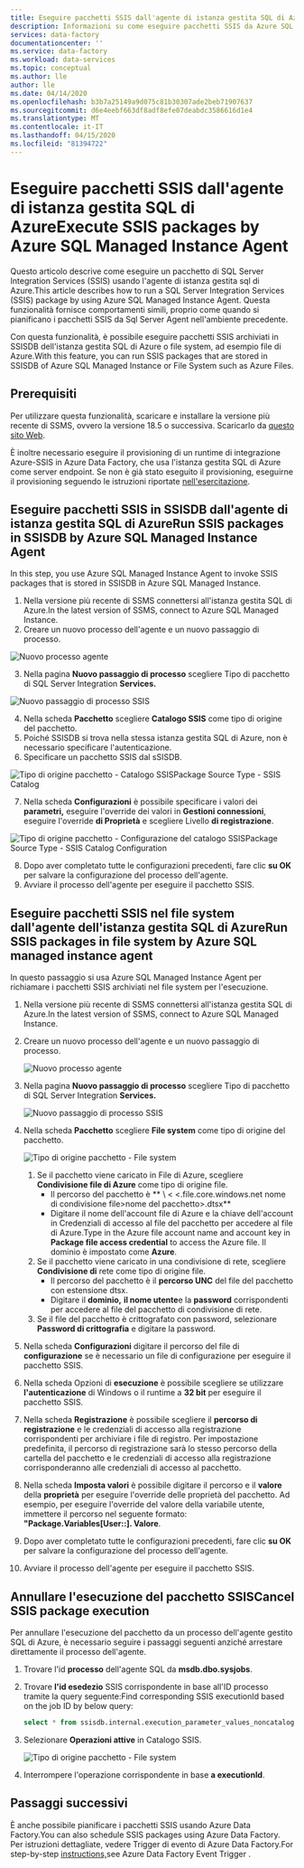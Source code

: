 ```yaml
---
title: Eseguire pacchetti SSIS dall'agente di istanza gestita SQL di AzureExecute SSIS packages by Azure SQL Managed Instance Agent
description: Informazioni su come eseguire pacchetti SSIS da Azure SQL Managed Instance Agent.
services: data-factory
documentationcenter: ''
ms.service: data-factory
ms.workload: data-services
ms.topic: conceptual
ms.author: lle
author: lle
ms.date: 04/14/2020
ms.openlocfilehash: b3b7a25149a9d075c81b30307ade2beb71907637
ms.sourcegitcommit: d6e4eebf663df8adf8efe07deabdc3586616d1e4
ms.translationtype: MT
ms.contentlocale: it-IT
ms.lasthandoff: 04/15/2020
ms.locfileid: "81394722"
---
```

# <a name="execute-ssis-packages-by-azure-sql-managed-instance-agent"></a>Eseguire pacchetti SSIS dall'agente di istanza gestita SQL di AzureExecute SSIS packages by Azure SQL Managed Instance Agent
Questo articolo descrive come eseguire un pacchetto di SQL Server Integration Services (SSIS) usando l'agente di istanza gestita sql di Azure.This article describes how to run a SQL Server Integration Services (SSIS) package by using Azure SQL Managed Instance Agent. Questa funzionalità fornisce comportamenti simili, proprio come quando si pianificano i pacchetti SSIS da Sql Server Agent nell'ambiente precedente.

Con questa funzionalità, è possibile eseguire pacchetti SSIS archiviati in SSISDB dell'istanza gestita SQL di Azure o file system, ad esempio file di Azure.With this feature, you can run SSIS packages that are stored in SSISDB of Azure SQL Managed Instance or File System such as Azure Files.

## <a name="prerequisites"></a>Prerequisiti
Per utilizzare questa funzionalità, scaricare e installare la versione più recente di SSMS, ovvero la versione 18.5 o successiva. Scaricarlo da [questo sito Web](https://docs.microsoft.com/sql/ssms/download-sql-server-management-studio-ssms?view=sql-server-2017).

È inoltre necessario eseguire il provisioning di un runtime di integrazione Azure-SSIS in Azure Data Factory, che usa l'istanza gestita SQL di Azure come server endpoint. Se non è già stato eseguito il provisioning, eseguirne il provisioning seguendo le istruzioni riportate [nell'esercitazione](tutorial-create-azure-ssis-runtime-portal.md). 

## <a name="run-ssis-packages-in-ssisdb-by-azure-sql-managed-instance-agent"></a>Eseguire pacchetti SSIS in SSISDB dall'agente di istanza gestita SQL di AzureRun SSIS packages in SSISDB by Azure SQL Managed Instance Agent
In this step, you use Azure SQL Managed Instance Agent to invoke SSIS packages that is stored in SSISDB in Azure SQL Managed Instance.
1. Nella versione più recente di SSMS connettersi all'istanza gestita SQL di Azure.In the latest version of SSMS, connect to Azure SQL Managed Instance.
2. Creare un nuovo processo dell'agente e un nuovo passaggio di processo.

![Nuovo processo agente](./media/how-to-invoke-ssis-package-managed-instance-agent/new-agent-job.png)

3. Nella pagina **Nuovo passaggio di processo** scegliere Tipo di pacchetto di SQL Server Integration **Services.**

![Nuovo passaggio di processo SSIS](./media/how-to-invoke-ssis-package-managed-instance-agent/new-ssis-job-step.png)

4. Nella scheda **Pacchetto** scegliere **Catalogo SSIS** come tipo di origine del pacchetto.
5. Poiché SSISDB si trova nella stessa istanza gestita SQL di Azure, non è necessario specificare l'autenticazione.
6. Specificare un pacchetto SSIS dal sSISDB.

![Tipo di origine pacchetto - Catalogo SSISPackage Source Type - SSIS Catalog](./media/how-to-invoke-ssis-package-managed-instance-agent/package-source-ssisdb.png)

7. Nella scheda **Configurazioni** è possibile specificare i valori dei **parametri,** eseguire l'override dei valori in **Gestioni connessioni**, eseguire l'override **di Proprietà** e scegliere Livello **di registrazione**.

![Tipo di origine pacchetto - Configurazione del catalogo SSISPackage Source Type - SSIS Catalog Configuration](./media/how-to-invoke-ssis-package-managed-instance-agent/package-source-ssisdb-configuration.png)

8. Dopo aver completato tutte le configurazioni precedenti, fare clic **su OK** per salvare la configurazione del processo dell'agente.
9. Avviare il processo dell'agente per eseguire il pacchetto SSIS.


## <a name="run-ssis-packages-in-file-system-by-azure-sql-managed-instance-agent"></a>Eseguire pacchetti SSIS nel file system dall'agente dell'istanza gestita SQL di AzureRun SSIS packages in file system by Azure SQL managed instance agent
In questo passaggio si usa Azure SQL Managed Instance Agent per richiamare i pacchetti SSIS archiviati nel file system per l'esecuzione.
1. Nella versione più recente di SSMS connettersi all'istanza gestita SQL di Azure.In the latest version of SSMS, connect to Azure SQL Managed Instance.
2. Creare un nuovo processo dell'agente e un nuovo passaggio di processo.

   ![Nuovo processo agente](./media/how-to-invoke-ssis-package-managed-instance-agent/new-agent-job.png)

3. Nella pagina **Nuovo passaggio di processo** scegliere Tipo di pacchetto di SQL Server Integration **Services.**

   ![Nuovo passaggio di processo SSIS](./media/how-to-invoke-ssis-package-managed-instance-agent/new-ssis-job-step.png)

4. Nella scheda **Pacchetto** scegliere **File system** come tipo di origine del pacchetto.

   ![Tipo di origine pacchetto - File system](./media/how-to-invoke-ssis-package-managed-instance-agent/package-source-file-system.png)

   1. Se il pacchetto viene caricato in File di Azure, scegliere **Condivisione file di Azure** come tipo di origine file.
      - Il percorso del pacchetto è ** \\ <storage account name>\< \<.file.core.windows.net nome di condivisione file>nome del pacchetto>.dtsx**
      - Digitare il nome dell'account file di Azure e la chiave dell'account in Credenziali di accesso al file del pacchetto per accedere al file di Azure.Type in the Azure file account name and account key in **Package file access credential** to access the Azure file. Il dominio è impostato come **Azure**.
   2. Se il pacchetto viene caricato in una condivisione di rete, scegliere **Condivisione di** rete come tipo di origine file.
      - Il percorso del pacchetto è il **percorso UNC** del file del pacchetto con estensione dtsx.
      - Digitare il **dominio,** **il nome utente**e la **password** corrispondenti per accedere al file del pacchetto di condivisione di rete.
   3. Se il file del pacchetto è crittografato con password, selezionare **Password di crittografia** e digitare la password.

 5. Nella scheda **Configurazioni** digitare il percorso del file di **configurazione** se è necessario un file di configurazione per eseguire il pacchetto SSIS.
 6. Nella scheda Opzioni di **esecuzione** è possibile scegliere se utilizzare **l'autenticazione** di Windows o il runtime a **32 bit** per eseguire il pacchetto SSIS.
 7. Nella scheda **Registrazione** è possibile scegliere il **percorso di registrazione** e le credenziali di accesso alla registrazione corrispondenti per archiviare i file di registro. Per impostazione predefinita, il percorso di registrazione sarà lo stesso percorso della cartella del pacchetto e le credenziali di accesso alla registrazione corrisponderanno alle credenziali di accesso al pacchetto.
 8. Nella scheda **Imposta valori** è possibile digitare il percorso e il **valore** della **proprietà** per eseguire l'override delle proprietà del pacchetto.
 Ad esempio, per eseguire l'override del valore della variabile utente, immettere il percorso nel seguente formato: **"Package.Variables[User::<variable name>]. Valore**.
 9. Dopo aver completato tutte le configurazioni precedenti, fare clic **su OK** per salvare la configurazione del processo dell'agente.
 10. Avviare il processo dell'agente per eseguire il pacchetto SSIS.


 ## <a name="cancel-ssis-package-execution"></a>Annullare l'esecuzione del pacchetto SSISCancel SSIS package execution
 Per annullare l'esecuzione del pacchetto da un processo dell'agente gestito SQL di Azure, è necessario seguire i passaggi seguenti anziché arrestare direttamente il processo dell'agente.
 1. Trovare l'id **processo** dell'agente SQL da **msdb.dbo.sysjobs**.
 2. Trovare **l'id esedezio** SSIS corrispondente in base all'ID processo tramite la query seguente:Find corresponding SSIS executionId based on the job ID by below query:
    ```sql
    select * from ssisdb.internal.execution_parameter_values_noncatalog where  parameter_value = 'SQL_Agent_Job_{jobId}' order by execution_id desc
    ```
 3. Selezionare **Operazioni attive** in Catalogo SSIS.

    ![Tipo di origine pacchetto - File system](./media/how-to-invoke-ssis-package-managed-instance-agent/catalog-active-operations.png)

 4. Interrompere l'operazione corrispondente in base **a executionId**.

## <a name="next-steps"></a>Passaggi successivi
 È anche possibile pianificare i pacchetti SSIS usando Azure Data Factory.You can also schedule SSIS packages using Azure Data Factory. Per istruzioni dettagliate, vedere Trigger di evento di Azure Data Factory.For step-by-step [instructions,](how-to-create-event-trigger.md)see Azure Data Factory Event Trigger . 